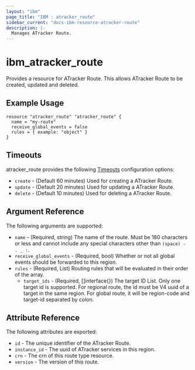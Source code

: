 ```yaml
---
layout: "ibm"
page_title: "IBM : atracker_route"
sidebar_current: "docs-ibm-resource-atracker-route"
description: |-
  Manages ATracker Route.
---
```


# ibm\_atracker_route

Provides a resource for ATracker Route. This allows ATracker Route to be created, updated and deleted.

## Example Usage

```hcl
resource "atracker_route" "atracker_route" {
  name = "my-route"
  receive_global_events = false
  rules = { example: "object" }
}
```

## Timeouts

atracker_route provides the following [Timeouts](https://www.terraform.io/docs/configuration/resources.html#timeouts) configuration options:

* `create` - (Default 60 minutes) Used for creating a ATracker Route.
* `update` - (Default 20 minutes) Used for updating a ATracker Route.
* `delete` - (Default 10 minutes) Used for deleting a ATracker Route.

## Argument Reference

The following arguments are supported:

* `name` - (Required, string) The name of the route. Must be 180 characters or less and cannot include any special characters other than `(space) - . _ :`.
* `receive_global_events` - (Required, bool) Whether or not all global events should be forwarded to this region.
* `rules` - (Required, List) Routing rules that will be evaluated in their order of the array.
  * `target_ids` - (Required, []interface{}) The target ID List. Only one target id is supported. For regional route, the id must be V4 uuid of a target in the same region. For global route, it will be region-code and target-id separated by colon.

## Attribute Reference

The following attributes are exported:

* `id` - The unique identifier of the ATracker Route.
* `instance_id` - The uuid of ATracker services in this region.
* `crn` - The crn of this route type resource.
* `version` - The version of this route.
